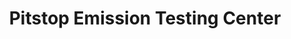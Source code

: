 ---
title: "Pitstop Emission Testing Center"
url: /general-trias/pitstop-emission-testing-center/
shop: Autowerkstatt
---